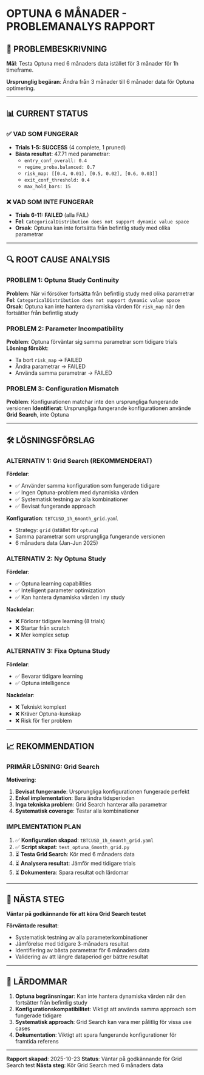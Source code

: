 # OPTUNA 6 MÅNADER - PROBLEMANALYS RAPPORT

## 🎯 **PROBLEMBESKRIVNING**

**Mål**: Testa Optuna med 6 månaders data istället för 3 månader för 1h timeframe.

**Ursprunglig begäran**: Ändra från 3 månader till 6 månader data för Optuna optimering.

---

## 📊 **CURRENT STATUS**

### **✅ VAD SOM FUNGERAR**
- **Trials 1-5: SUCCESS** (4 complete, 1 pruned)
- **Bästa resultat**: 47.71 med parametrar:
  - `entry_conf_overall: 0.4`
  - `regime_proba.balanced: 0.7`
  - `risk_map: [[0.4, 0.01], [0.5, 0.02], [0.6, 0.03]]`
  - `exit_conf_threshold: 0.4`
  - `max_hold_bars: 15`

### **❌ VAD SOM INTE FUNGERAR**
- **Trials 6-11: FAILED** (alla FAIL)
- **Fel**: `CategoricalDistribution does not support dynamic value space`
- **Orsak**: Optuna kan inte fortsätta från befintlig study med olika parametrar

---

## 🔍 **ROOT CAUSE ANALYSIS**

### **PROBLEM 1: Optuna Study Continuity**
**Problem**: När vi försöker fortsätta från befintlig study med olika parametrar
**Fel**: `CategoricalDistribution does not support dynamic value space`
**Orsak**: Optuna kan inte hantera dynamiska värden för `risk_map` när den fortsätter från befintlig study

### **PROBLEM 2: Parameter Incompatibility**
**Problem**: Optuna förväntar sig samma parametrar som tidigare trials
**Lösning försökt**: 
- Ta bort `risk_map` → FAILED
- Ändra parametrar → FAILED
- Använda samma parametrar → FAILED

### **PROBLEM 3: Configuration Mismatch**
**Problem**: Konfigurationen matchar inte den ursprungliga fungerande versionen
**Identifierat**: Ursprungliga fungerande konfigurationen använde **Grid Search**, inte Optuna

---

## 🛠️ **LÖSNINGSFÖRSLAG**

### **ALTERNATIV 1: Grid Search (REKOMMENDERAT)**
**Fördelar**:
- ✅ Använder samma konfiguration som fungerade tidigare
- ✅ Ingen Optuna-problem med dynamiska värden
- ✅ Systematisk testning av alla kombinationer
- ✅ Bevisat fungerande approach

**Konfiguration**: `tBTCUSD_1h_6month_grid.yaml`
- Strategy: `grid` (istället för `optuna`)
- Samma parametrar som ursprungliga fungerande versionen
- 6 månaders data (Jan-Jun 2025)

### **ALTERNATIV 2: Ny Optuna Study**
**Fördelar**:
- ✅ Optuna learning capabilities
- ✅ Intelligent parameter optimization
- ✅ Kan hantera dynamiska värden i ny study

**Nackdelar**:
- ❌ Förlorar tidigare learning (8 trials)
- ❌ Startar från scratch
- ❌ Mer komplex setup

### **ALTERNATIV 3: Fixa Optuna Study**
**Fördelar**:
- ✅ Bevarar tidigare learning
- ✅ Optuna intelligence

**Nackdelar**:
- ❌ Tekniskt komplext
- ❌ Kräver Optuna-kunskap
- ❌ Risk för fler problem

---

## 📈 **REKOMMENDATION**

### **PRIMÄR LÖSNING: Grid Search**
**Motivering**:
1. **Bevisat fungerande**: Ursprungliga konfigurationen fungerade perfekt
2. **Enkel implementation**: Bara ändra tidsperioden
3. **Inga tekniska problem**: Grid Search hanterar alla parametrar
4. **Systematisk coverage**: Testar alla kombinationer

### **IMPLEMENTATION PLAN**
1. ✅ **Konfiguration skapad**: `tBTCUSD_1h_6month_grid.yaml`
2. ✅ **Script skapat**: `test_optuna_6month_grid.py`
3. ⏳ **Testa Grid Search**: Kör med 6 månaders data
4. ⏳ **Analysera resultat**: Jämför med tidigare trials
5. ⏳ **Dokumentera**: Spara resultat och lärdomar

---

## 🎯 **NÄSTA STEG**

**Väntar på godkännande för att köra Grid Search testet**

**Förväntade resultat**:
- Systematisk testning av alla parameterkombinationer
- Jämförelse med tidigare 3-månaders resultat
- Identifiering av bästa parametrar för 6 månaders data
- Validering av att längre dataperiod ger bättre resultat

---

## 📝 **LÄRDOMMAR**

1. **Optuna begränsningar**: Kan inte hantera dynamiska värden när den fortsätter från befintlig study
2. **Konfigurationskompatibilitet**: Viktigt att använda samma approach som fungerade tidigare
3. **Systematisk approach**: Grid Search kan vara mer pålitlig för vissa use cases
4. **Dokumentation**: Viktigt att spara fungerande konfigurationer för framtida referens

---

**Rapport skapad**: 2025-10-23
**Status**: Väntar på godkännande för Grid Search test
**Nästa steg**: Kör Grid Search med 6 månaders data
